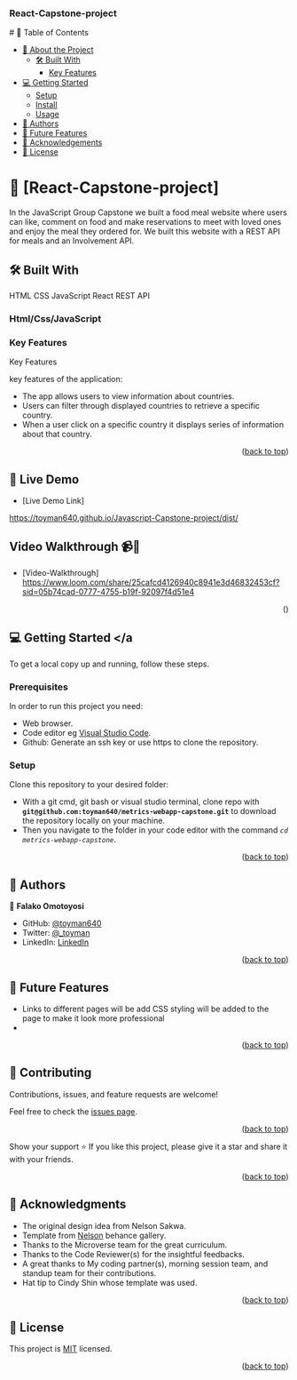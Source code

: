<a name="readme-top"></a>

  <h3><b>React-Capstone-project
</b></h3>

</div>
# 📗 Table of Contents

- [📖 About the Project](#about-project)
  - [🛠 Built With](#built-with)
    - [Key Features](#key-features)
- [💻 Getting Started](#getting-started)
  - [Setup](#setup)
  - [Install](#install)
  - [Usage](#usage)
- [👥 Authors](#authors)
- [🔭 Future Features](#future-features)
- [🙏 Acknowledgements](#acknowledgements)
- [📝 License](#license)

# 📖 [React-Capstone-project] <a name="about-project"></a>
In the JavaScript Group Capstone we built a food meal website where users can like, comment on food and make reservations to meet with loved ones and enjoy the meal they ordered for. We built this website with a REST API for meals and an Involvement API.


## 🛠 Built With <a name="built-with"></a>

HTML
CSS
JavaScript
React
REST API

### Html/Css/JavaScript <a name="tech-stack"></a>




<!-- Features -->

### Key Features <a name="key-features"></a>
Key Features

key features of the application:
- The app allows users to view information about countries.
- Users can filter through displayed countries to retrieve a specific country.
- When a user click on a specific country it displays series of information about that country.



<p align="right">(<a href="#readme-top">back to top</a>)</p>


## 🚀 Live Demo <a name="live-demo"></a>


- [Live Demo Link]

https://toyman640.github.io/Javascript-Capstone-project/dist/

## Video Walkthrough 📹🚶

- [Video-Walkthrough] https://www.loom.com/share/25cafcd4126940c8941e3d46832453cf?sid=05b74cad-0777-4755-b19f-92097f4d51e4



<p align="right">(<a href="#readme-top"></a>)</p>

<!-- GETTING STARTED -->

## 💻 Getting Started <a name="getting-started"></a

To get a local copy up and running, follow these steps.

### Prerequisites

In order to run this project you need:

- Web browser.
- Code editor eg [Visual Studio Code](https://code.visualstudio.com/download).
- Github: Generate an ssh key or use https to clone the repository.

### Setup

Clone this repository to your desired folder:

- With a git cmd, git bash or visual studio terminal, clone repo with **``git@github.com:toyman640/metrics-webapp-capstone.git``** to download the repository locally on your machine.
- Then you navigate to the folder in your code editor with the command *``cd metrics-webapp-capstone``*.

<p align="right">(<a href="#readme-top">back to top</a>)</p>



<!-- AUTHORS -->

## 👥 Authors <a name="authors"></a>

👤 **Falako Omotoyosi**

- GitHub: [@toyman640](https://github.com/toyman640)
- Twitter: [@_toyman](https://twitter.com/_toyman)
- LinkedIn: [LinkedIn](https://linkedin.com/in/linkedinhandle) 

<p align="right">(<a href="#readme-top">back to top</a>)</p>

<!-- FUTURE FEATURES -->

## 🔭 Future Features <a name="future-features"></a>
- Links to different pages will be add
 CSS styling will be added to the page to make it look more professional
-




<p align="right">(<a href="#readme-top">back to top</a>)</p>

<!-- CONTRIBUTING -->

## 🤝 Contributing <a name="contributing"></a>

Contributions, issues, and feature requests are welcome!

Feel free to check the [issues page](../../issues/).

<p align="right">(<a href="#readme-top">back to top</a>)</p>

<!-- SUPPORT -->

Show your support ⭐️
If you like this project, please give it a star and share it with your friends.


<p align="right">(<a href="#readme-top">back to top</a>)</p>

<!-- ACKNOWLEDGEMENTS -->

## 🙏 Acknowledgments <a name="acknowledgements"></a>
- The original design idea from  Nelson Sakwa.
- Template from [Nelson](https://www.behance.net/gallery/31579789/Ballhead-App-(Free-PSDs)) behance gallery.
- Thanks to the Microverse team for the great curriculum.
- Thanks to the Code Reviewer(s) for the insightful feedbacks.
- A great thanks to My coding partner(s), morning session team, and standup team for their contributions.
- Hat tip to Cindy Shin whose template was used.




<p align="right">(<a href="#readme-top">back to top</a>)</p>


<!-- LICENSE -->

## 📝 License <a name="license"></a>

This project is [MIT](./LICENSE) licensed.

<p align="right">(<a href="#readme-top">back to top</a>)</p>
